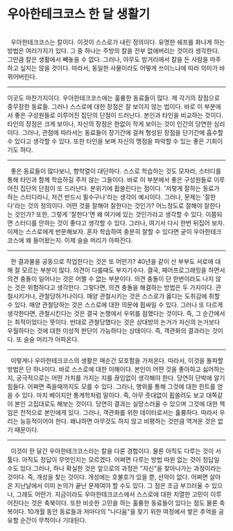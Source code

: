 # 우아한테크코스 한 달 생활기

<br>
 &nbsp; 우아한테크코스는 칼이다. 이것이 스스로가 내린 정의이다. 유명한 쉐프를 화나게 하는 방법은 여러가지가 있다. 그 중 하나는 주방의 칼을 전부 없애버리는 것이라 생각한다. 그만큼 칼은 생활에서 빼놓을 수 없다. 그러나,
아무도 밤거리에서 칼을 든 사람을 마주하고 싶지는 않을 것이다. 따라서, 동일한 사물이라도 어떻게 쓰이느냐에 따라 의미가 바뀌어버린다. <br>

--------

 이곳도 마찬가지이다. 우아한테크코스에는 훌륭한 동료들이 많다. 제 각기의 장점으로 중무장한 동료들. 그러나 스스로에 대한 장점은 잘 보이지 않는 법이다. 바로 이 부분에서 좋은 구성원들로 이루어진 집단의 단점이 드러난다. 본인과 타인을 비교하는 것이다. 타인의 장점은 크게 보이나, 자신의 장점은 한없이 작게 보이는 것이 인간의 당연한 심리이다. 그러나, 관점에 따라서는 동료들이 장기간에 걸쳐 형성된 장점을 단기간에 흡수할 수 있다고 생각할 수 있다.
또한 타인을 보며 자신의 맹점을 파악할 수 있는 좋은 기회이기도 하다. <br>

--------

 &nbsp; 좋은 동료들이 많다보니, 향학열이 대단하다. 스스로 학습하는 것도 모자라, 스터디를 통해 타인과 함께 학습하길 주저 않는 그들이다. 바로 이 부분에서 좋은 구성원들로 이루어진 집단의 단점이 또 드러난다. 분위기에 휩쓸린다는 점이다. '저렇게 잘하는 동료가 하는 스터디라니,
저건 반드시 필수구나'라는 생각이 예시이다. 그러나, 문제는 '잘한다'라는 것의 정의이다. 어떤 것을 잘해야 잘한다는 것인가? 어느정도로 잘해야 잘한다는 것인가? 또한, 그렇게 '잘한다'면 왜 여기에 있는 것인가라고 생각할 수 있다. 이쯤되면 스터디를 안하는 것이 좋다고 생각할 수 있다. 그러나, 여기서 다시 한번 뒤집어 보자. 이제는 
스스로에게 반문해보자. 혼자 학습하여 충분히 잘할 수 있다면 굳이 우아한테크코스에 왜 들어왔는지. 이제 슬슬 머리가 아파진다.<br>

--------


 &nbsp; 한 결과물을 공동으로 작업한다는 것은 또 어떤가? 40년을 같이 산 부부도 서로에 대해 잘 모르는 부분이 많다. 의견이 다를때도 부지기수다. 결국, 페어프로그래밍을 하면서 의견 충돌이 일어나는 것은 어쩔 수 없는 부분이다. 의견 충돌이 단 한번이라도 나지 않는 것은 위험하다고 
생각한다. 그렇다면, 의견 충돌을 해결하는 방법은 두 가지이다. 관철시키거나, 관철당하거나이다. 매양 관철시키는 것은 스스로가 옳다는 도취감에 취할 수 있다. 매양 관철당하는 것은 스스로에 대한 의문에 휩싸일 수 있다. 그러나 또 다르게 생각한다면, 관철시킨다는 것은 결국 논쟁에서 우위를 점했다는 것이다.
즉, 그 순간에서는 최적이었다는 뜻이다. 반대로 관철당했다는 것은 상대방의 논거가 자신의 논거보다 우월하다는 것에 대한 이성적 판단이 가능하다는 상태이다. 즉, 객관화의 결과라는 것이다. 또 슬슬 머리가 아파온다. <br>

--------

 &nbsp; 이렇게나 우아한테크코스의 생활은 매순간 모호함을 가져온다. 따라서, 이것을 돌파할 방법은 단 하나이다. 바로 스스로에 대한 이해이다. 본인이 어떤 것을 좋아하고 싫어하는지, 궁극적으로는 어떤 가치를 가지는 지를 끊임없이 생각해야 한다. 당연히 단박에 알기 힘들다. 
어쩌면 죽을때까지도 모를 수 있다. 그러나, 행위를 통해 그것에 대한 힌트를 얻을 수 있다. 마치 베이지안 통계학처럼 말이다. 즉, 아무 줏대없이 휩쓸려도 보고 대쪽같이 본인 고집대로도 해보는 것이다. 당연히 결과는 실망스러울 수 있으며 그것에 대한 책임은 전적으로 본인에게 있다. 그러나, 객관화를 위한 데이터로서는 훌륭하다. 따라서 우리는 능등적이어야 한다. 
왜냐하면 아무것도 하지 않고 비평하는 것만큼 역겨운 것은 없기 때문이다. <br>


--------



 &nbsp; 이것이 한 달간 우아한테크코스라는 칼을 다룬 경험이다. 물론 아직도 다루는 것이 서툴다. 아직도 정답이 무엇인지는 모르겠다. 어쩌면 다루는 방법 따윈 없는 것이 정답일 수도 있다.그러나, 하나 확실한 것은 앞으로의 과정은 "자신"을 찾아나가는 과정이라는 것이다. 즉, 개성을 찾는 것이다. 개성에는 호불호가 있을 뿐, 선악이 없다.
어쩌면 살아온 지난날에서 이미 논의가 끝난 문제여야 할 수도 있다. 그 점은 조금 부끄러울 수 있으나, 그래도 어떤가. 지금이라도 우아한테크코스에서 스스로에 대한 치열한 고민이 이루어진다는 것은 축북이다. 또한 비슷한 고민을 하는 훌륭한 동료들이 있다는 점도 물론 축복이다.
10개월 동안 동료들과 저마다의 "나다움"을 찾기 위한 여정에서 쌓은 추억을 공유할 순간이 무척이나 기대된다.
